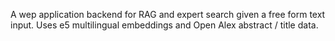 A wep application backend for RAG and expert search given a free form text input. Uses e5 multilingual embeddings and Open Alex abstract / title data.
